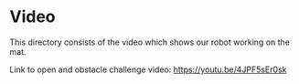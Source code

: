 Video
====

This directory consists of the video which shows our robot working on the mat.

Link to open and obstacle challenge video: https://youtu.be/4JPF5sEr0sk